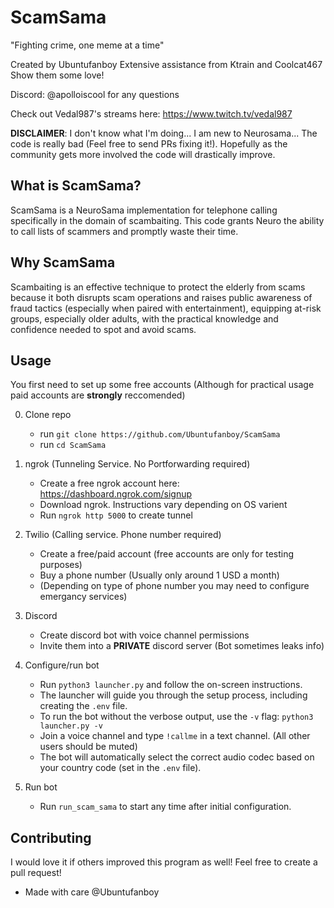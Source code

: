 # ScamSama
"Fighting crime, one meme at a time"

Created by Ubuntufanboy
Extensive assistance from Ktrain and Coolcat467
Show them some love!

Discord: @apolloiscool for any questions

Check out Vedal987's streams here: https://www.twitch.tv/vedal987

**DISCLAIMER**: I don't know what I'm doing... I am new to Neurosama... The code is really bad (Feel free to send PRs fixing it!). Hopefully as the community gets more involved the code will drastically improve.

## What is ScamSama?
ScamSama is a NeuroSama implementation for telephone calling specifically in the domain of scambaiting. This code grants Neuro the ability to call lists of scammers and promptly waste their time.

## Why ScamSama
Scambaiting is an effective technique to protect the elderly from scams because it both disrupts scam operations and raises public awareness of fraud tactics (especially when paired with entertainment), equipping at-risk groups, especially older adults, with the practical knowledge and confidence needed to spot and avoid scams.

## Usage
You first need to set up some free accounts (Although for practical usage paid accounts are **strongly** reccomended)

0. Clone repo

    - run `git clone https://github.com/Ubuntufanboy/ScamSama`
    - run `cd ScamSama`

1. ngrok (Tunneling Service. No Portforwarding required)

    - Create a free ngrok account here: https://dashboard.ngrok.com/signup
    - Download ngrok. Instructions vary depending on OS varient
    - Run `ngrok http 5000` to create tunnel

2. Twilio (Calling service. Phone number required)

    - Create a free/paid account (free accounts are only for testing purposes)
    - Buy a phone number (Usually only around 1 USD a month)
    - (Depending on type of phone number you may need to configure emergancy services)

3. Discord

    - Create discord bot with voice channel permissions
    - Invite them into a **PRIVATE** discord server (Bot sometimes leaks info)

4. Configure/run bot
    - Run `python3 launcher.py` and follow the on-screen instructions.
    - The launcher will guide you through the setup process, including creating the `.env` file.
    - To run the bot without the verbose output, use the `-v` flag: `python3 launcher.py -v`
    - Join a voice channel and type `!callme` in a text channel. (All other users should be muted)
    - The bot will automatically select the correct audio codec based on your country code (set in the `.env` file).

5. Run bot
    - Run `run_scam_sama` to start any time after initial configuration.

## Contributing

I would love it if others improved this program as well! Feel free to create a pull request!

- Made with care @Ubuntufanboy

